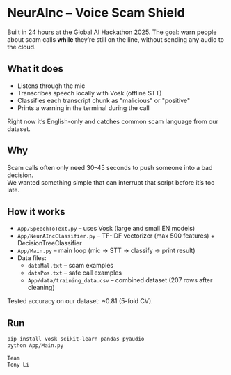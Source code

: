 # NeurAInc – Voice Scam Shield

Built in 24 hours at the Global AI Hackathon 2025. The goal: warn people about scam calls **while** they’re still on the line, without sending any audio to the cloud.

## What it does
- Listens through the mic
- Transcribes speech locally with Vosk (offline STT)
- Classifies each transcript chunk as "malicious" or "positive"
- Prints a warning in the terminal during the call

Right now it’s English-only and catches common scam language from our dataset.

## Why
Scam calls often only need 30–45 seconds to push someone into a bad decision.  
We wanted something simple that can interrupt that script before it’s too late.

## How it works
- `App/SpeechToText.py` – uses Vosk (large and small EN models)
- `App/NeurAIncClassifier.py` – TF-IDF vectorizer (max 500 features) + DecisionTreeClassifier
- `App/Main.py` – main loop (mic → STT → classify → print result)
- Data files:
  - `dataMal.txt` – scam examples
  - `dataPos.txt` – safe call examples
  - `App/data/training_data.csv` – combined dataset (207 rows after cleaning)

Tested accuracy on our dataset: ~0.81 (5-fold CV).

## Run
```bash
pip install vosk scikit-learn pandas pyaudio
python App/Main.py

Team
Tony Li
